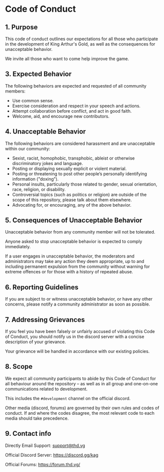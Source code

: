# Code of Conduct

## 1. Purpose

This code of conduct outlines our expectations for all those who participate in the development
of King Arthur's Gold, as well as the consequences for unacceptable behavior.

We invite all those who want to come help improve the game.

## 3. Expected Behavior

The following behaviors are expected and requested of all community members:

*   Use common sense.
*   Exercise consideration and respect in your speech and actions.
*   Attempt collaboration before conflict, and act in good faith.
*	Welcome, aid, and encourage new contributors.

## 4. Unacceptable Behavior

The following behaviors are considered harassment and are unacceptable within our community:

*   Sexist, racist, homophobic, transphobic, ableist or otherwise discriminatory jokes and language.
*   Posting or displaying sexually explicit or violent material.
*   Posting or threatening to post other people’s personally identifying information ("doxing").
*   Personal insults, particularly those related to gender, sexual orientation, race, religion, or disability.
*   Controversial topics (such as politics or religion) are outside of the scope of this repository, please talk about them elsewhere.
*   Advocating for, or encouraging, any of the above behavior.

## 5. Consequences of Unacceptable Behavior

Unacceptable behavior from any community member will not be tolerated.

Anyone asked to stop unacceptable behavior is expected to comply immediately.

If a user engages in unacceptable behavior, the moderators and administrators may take any action
they deem appropriate, up to and including permanent expulsion from the community without warning
for extreme offences or for those with a history of repeated abuse.

## 6. Reporting Guidelines

If you are subject to or witness unacceptable behavior, or have any other concerns, please notify
a community administrator as soon as possible.

## 7. Addressing Grievances

If you feel you have been falsely or unfairly accused of violating this Code of Conduct, you should
notify us in the discord server with a concise description of your grievance.

Your grievance will be handled in accordance with our existing policies.

## 8. Scope

We expect all community participants to abide by this Code of Conduct for all behaviour around the
repository – as well as in all group and one-on-one communications related to development.

This includes the `#development` channel on the official discord.

Other media (discord, forums) are governed by their own rules and codes of conduct. If and where
the codes disagree, the most relevant code to each media should take precedence.

## 9. Contact info

Directly Email Support: support@thd.vg

Official Discord Server: https://discord.gg/kag

Official Forums: https://forum.thd.vg/
